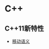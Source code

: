 # C++

## C++11新特性
- [移动语义](https://github.com/believeszw/CS-Notes/blob/master/notes/语言/C++/移动语义.md)
